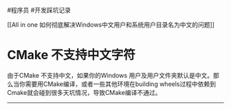 #程序员 #开发踩坑记录 

[[All in one 如何彻底解决Windows中文用户和系统用户目录名为中文的问题]]
# CMake 不支持中文字符
由于CMake 不支持中文，如果你的Windows 用户及用户文件夹默认是中文。那么当你需要用CMake编译，或者一些其他环境在building wheels过程中依赖到Cmake就会碰到很多天坑情况，导致CMake编译不通过。

---